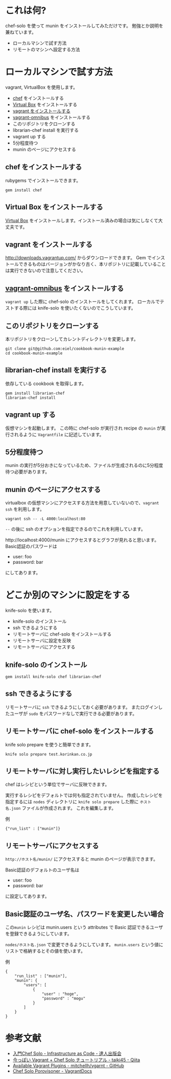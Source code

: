 # これは何?

chef-solo を使って munin をインストールしてみただけです。
勉強とか説明を兼ねています。

* ローカルマシンで試す方法
* リモートのマシンへ設定する方法

# ローカルマシンで試す方法

vagrant, VirtualBox を使用します。

* [chef](http://www.opscode.com/chef/) をインストールする
* [Virtual Box](https://www.virtualbox.org/) をインストールする
* [vagrant をインストールする](http://www.vagrantup.com)
* [vagrant-omnibus](https://github.com/schisamo/vagrant-omnibus) をインストールする
* このリポジトリをクローンする
* librarian-chef install を実行する
* vagrant up する
* 5分程度待つ
* munin のページにアクセスする


## chef をインストールする

rubygems でインストールできます。

```
gem install chef
```

## Virtual Box をインストールする

[Virtual Box](https://www.virtualbox.org/) をインストールします。インストール済みの場合は気にしなくて大丈夫です。

## vagrant をインストールする

http://downloads.vagrantup.com/ からダウンロードできます。
Gem でインストールできるものはバージョンがかなり古く、本リポジトリに記載していることは実行できないので注意してください。


## [vagrant-omnibus](https://github.com/schisamo/vagrant-omnibus) をインストールする

`vagrant up` した際に chef-solo のインストールをしてくれます。
ローカルでテストする際には knife-solo を使いたくないのでこうしています。


## このリポジトリをクローンする

本リポジトリをクローンしてカレントディレクトリを変更します。

```
git clone git@github.com:eiel/cookbook-munin-example
cd cookbook-munin-example
```


## librarian-chef install を実行する

依存している cookbook を取得します。

```
gem install librarian-chef
librarian-chef install
```


## vagrant up する

仮想マシンを起動します。
この時に chef-solo が実行され recipe の `munin` が実行されるように `Vagrantfile` に記述しています。


## 5分程度待つ

munin の実行が5分おきになっているため、ファイルが生成されるのに5分程度待つ必要があります。

## munin のページにアクセスする

virtualbox の仮想マシンにアクセスする方法を用意していないので、`vagrant ssh` を利用します。

```
vagrant ssh -- -L 4000:localhost:80
```

`--` の後に ssh のオプションを指定できるのでこれを利用しています。

http://localhost:4000/munin にアクセスするとグラフが見れると思います。
Basic認証のパスワードは

* user: foo
* password: bar

にしてあります。


# どこか別のマシンに設定をする

knife-solo を使います。

* knife-solo のインストール
* ssh できるようにする
* リモートサーバに chef-solo をインストールする
* リモートサーバに設定を反映
* リモートサーバにアクセスする

## knife-solo のインストール

```
gem install knife-solo chef librarian-chef
```

## ssh できるようにする

リモートサーバに `ssh` できるようにしておく必要があります。
またログインしたユーザが `sudo` をパスワードなしで実行できる必要があります。


## リモートサーバに chef-solo をインストールする

knife solo prepare を使うと簡単できます。

```
knife solo prepare test.korinkan.co.jp
```

## リモートサーバに対し実行したいレシピを指定する

chef はレシピという単位でサーバに反映できます。

実行するレシピをデフォルトでは何も指定されていません。
作成したレシピを指定するには `nodes` ディレクトリに `knife solo prepare` した際に `ホスト名.json` ファイルが作成されます。
これを編集します。

例

```
{"run_list" : ["munin"]}
```

## リモートサーバにアクセスする

`http://ホスト名/munin/` にアクセスすると munin のページが表示できます。

Basic認証のデフォルトのユーザ名は

* user: foo
* password: bar

に設定してあります。

## Basic認証のユーザ名、パスワードを変更したい場合

この`munin` レシピは munin.users という attributes で Basic 認証できるユーザを登録できるようにしています。

`nodes/ホスト名.json` で変更できるようにしています。
`munin.users` という値にリストで格納するとその値を使います。

例

```
{
    "run_list" : ["munin"],
    "munin": {
        "users": [
            {
                "user" : "hoge",
                "password" : "mogu"
            }
        ]
    }
}
```

# 参考文献

* [入門Chef Solo - Infrastructure as Code - 達人出版会](http://tatsu-zine.com/books/chef-solo)
* [今っぽい Vagrant + Chef Solo チュートリアル - taiki45 - Qiita](http://qiita.com/taiki45/items/b46a2f32248720ec2bae)
* [Available Vagrant Plugins - mitchellh/vgarnt - GitHub](https://github.com/mitchellh/vagrant/wiki/Available-Vagrant-Plugins)
* [Chef Solo Porovisoner - VagrantDocs](http://docs.vagrantup.com/v2/provisioning/chef_solo.html)
